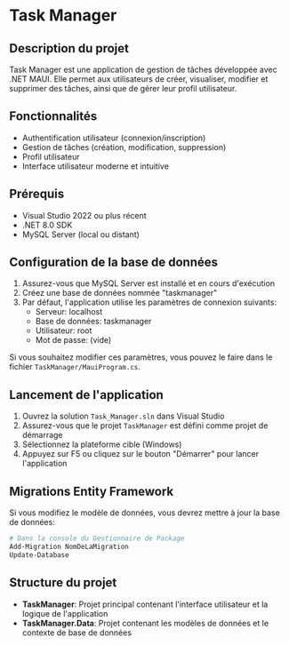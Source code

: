 # Task Manager

## Description du projet
Task Manager est une application de gestion de tâches développée avec .NET MAUI. Elle permet aux utilisateurs de créer, visualiser, modifier et supprimer des tâches, ainsi que de gérer leur profil utilisateur.

## Fonctionnalités
- Authentification utilisateur (connexion/inscription)
- Gestion de tâches (création, modification, suppression)
- Profil utilisateur
- Interface utilisateur moderne et intuitive

## Prérequis
- Visual Studio 2022 ou plus récent
- .NET 8.0 SDK
- MySQL Server (local ou distant)

## Configuration de la base de données
1. Assurez-vous que MySQL Server est installé et en cours d'exécution
2. Créez une base de données nommée "taskmanager"
3. Par défaut, l'application utilise les paramètres de connexion suivants:
   - Serveur: localhost
   - Base de données: taskmanager
   - Utilisateur: root
   - Mot de passe: (vide)

Si vous souhaitez modifier ces paramètres, vous pouvez le faire dans le fichier `TaskManager/MauiProgram.cs`.

## Lancement de l'application
1. Ouvrez la solution `Task_Manager.sln` dans Visual Studio
2. Assurez-vous que le projet `TaskManager` est défini comme projet de démarrage
3. Sélectionnez la plateforme cible (Windows)
4. Appuyez sur F5 ou cliquez sur le bouton "Démarrer" pour lancer l'application

## Migrations Entity Framework
Si vous modifiez le modèle de données, vous devrez mettre à jour la base de données:

```bash
# Dans la console du Gestionnaire de Package
Add-Migration NomDeLaMigration
Update-Database
```

## Structure du projet
- **TaskManager**: Projet principal contenant l'interface utilisateur et la logique de l'application
- **TaskManager.Data**: Projet contenant les modèles de données et le contexte de base de données
